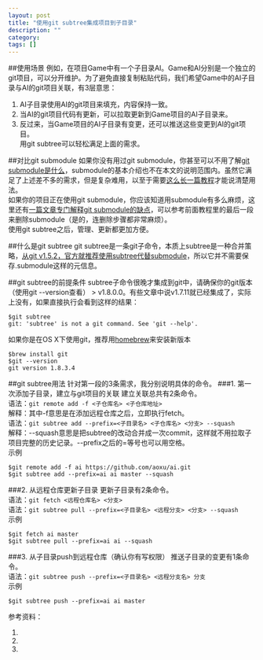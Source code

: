 ```yaml
---
layout: post
title: "使用git subtree集成项目到子目录"
description: ""
category: 
tags: []
---
```


##使用场景
例如，在项目Game中有一个子目录AI。Game和AI分别是一个独立的git项目，可以分开维护。为了避免直接复制粘贴代码，我们希望Game中的AI子目录与AI的git项目关联，有3层意思：  
1. AI子目录使用AI的git项目来填充，内容保持一致。  
2. 当AI的git项目代码有更新，可以拉取更新到Game项目的AI子目录来。  
2. 反过来，当Game项目的AI子目录有变更，还可以推送这些变更到AI的git项目。  
用git subtree可以轻松满足上面的需求。

##对比git submodule
如果你没有用过git submodule，你甚至可以不用了解[git submodule是什么](http://git-scm.com/book/zh/Git-%E5%B7%A5%E5%85%B7-%E5%AD%90%E6%A8%A1%E5%9D%97)，submodule的基本介绍也不在本文的说明范围内。虽然它满足了上述差不多的需求，但是复杂难用，以至于需要[这么长一篇教程](http://www.kafeitu.me/git/2012/03/27/git-submodule.html)才能说清楚用法。   
如果你的项目正在使用git submodule，你应该知道用submodule有多么麻烦，这里还有[一篇文章专门解释git submodule的缺点](http://codingkilledthecat.wordpress.com/2012/04/28/why-your-company-shouldnt-use-git-submodules/)，可以参考前面教程里的最后一段来删除submodule（是的，连删除步骤都非常麻烦）。  
使用git subtree之后，管理、更新都更加方便。   

##什么是git subtree
git subtree是一条git子命令，本质上subtree是一种合并策略，[从git v1.5.2，官方就推荐使用subtree代替submodule](https://www.kernel.org/pub/software/scm/git/docs/howto/using-merge-subtree.html)，所以它并不需要保存.submodule这样的元信息。  

##git subtree的前提条件
subtree子命令很晚才集成到git中，请确保你的git版本（使用git --version查看） > v1.8.0.0。有些文章中说v1.7.11就已经集成了，实际上没有，如果直接执行会看到这样的结果：  

```
$git subtree  
git: 'subtree' is not a git command. See 'git --help'.  
```

如果你是在OS X下使用git，推荐用[homebrew](http://brew.sh/)来安装新版本

```
$brew install git  
$git --version  
git version 1.8.3.4  
```

##git subtree用法
针对第一段的3条需求，我分别说明具体的命令。
###1. 第一次添加子目录，建立与git项目的关联
建立关联总共有2条命令。  
语法：`git remote add -f <子仓库名> <子仓库地址>`  
解释：其中-f意思是在添加远程仓库之后，立即执行fetch。  
语法：`git subtree add --prefix=<子目录名> <子仓库名> <分支> --squash`  
解释：--squash意思是把subtree的改动合并成一次commit，这样就不用拉取子项目完整的历史记录。--prefix之后的=等号也可以用空格。  
示例  

```
$git remote add -f ai https://github.com/aoxu/ai.git  
$git subtree add --prefix=ai ai master --squash  
```   
###2. 从远程仓库更新子目录
更新子目录有2条命令。  
语法：`git fetch <远程仓库名> <分支>`  
语法：`git subtree pull --prefix=<子目录名> <远程分支> <分支> --squash`  
示例  

```
$git fetch ai master  
$git subtree pull --prefix=ai ai --squash  
```
###3. 从子目录push到远程仓库（确认你有写权限）
推送子目录的变更有1条命令。  
语法：`git subtree push --prefix=<子目录名> <远程分支名> 分支`  
示例  

```
$git subtree push --prefix=ai ai master  
```

参考资料：
1. [](https://speakerdeck.com/cloudsben/git-subtree-ti-dai-git-submodule)
2. [](http://blogs.atlassian.com/2013/05/alternatives-to-git-submodule-git-subtree/)
3. [](http://git-scm.com/book/zh/Git-%E5%B7%A5%E5%85%B7-%E5%AD%90%E6%A0%91%E5%90%88%E5%B9%B6)